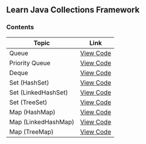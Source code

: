 ## Learn Java Collections Framework



### Contents


|         Topic          |                                   Link                                                                              |
|          ---           |                                   :---:                                                                             |
| Queue                  | [View Code](https://github.com/tridibsamanta/Learn-Java-Collections-Framework/blob/main/Queue_Learn.java)           |
| Priority Queue         | [View Code](https://github.com/tridibsamanta/Learn-Java-Collections-Framework/blob/main/PriorityQueue_Learn.java)   |
| Deque                  | [View Code](https://github.com/tridibsamanta/Learn-Java-Collections-Framework/blob/main/Deque_Learn.java)           |
| Set (HashSet)          | [View Code](https://github.com/tridibsamanta/Learn-Java-Collections-Framework/blob/main/HashSet_Learn.java)         |
| Set (LinkedHashSet)    | [View Code](https://github.com/tridibsamanta/Learn-Java-Collections-Framework/blob/main/LinkedHashSet_Learn.java)   |
| Set (TreeSet)          | [View Code](https://github.com/tridibsamanta/Learn-Java-Collections-Framework/blob/main/TreeSet_Learn.java)         |
| Map (HashMap)          | [View Code](https://github.com/tridibsamanta/Learn-Java-Collections-Framework/blob/main/HashMap_Learn.java)         |
| Map (LinkedHashMap)    | [View Code](https://github.com/tridibsamanta/Learn-Java-Collections-Framework/blob/main/LinkedHashMap_Learn.java)   |
| Map (TreeMap)          | [View Code](https://github.com/tridibsamanta/Learn-Java-Collections-Framework/blob/main/TreeMap_Learn.java)         |

